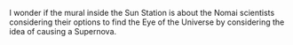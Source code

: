 I wonder if the mural inside the Sun Station is about the Nomai scientists considering their options to find the Eye of the Universe by considering the idea of causing a Supernova.